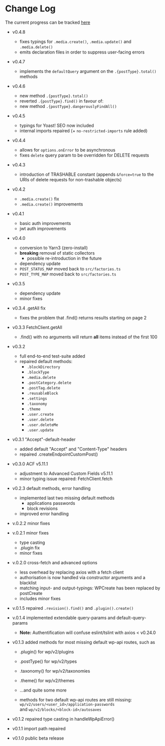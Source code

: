 # Change Log

The current progress can be tracked [here](https://github.com/dkress59/wordpress-api-client/projects/1)

- v0.4.8
  - fixes typings for `.media.create()`, `.media.update()` and `.media.delete()`
  - emits declaration files in order to suppress user-facing errors

- v0.4.7
  - implements the `defaultQuery` argument on the `.{postType}.total()` methods

- v0.4.6
  - new method `.{postType}.total()`
  - reverted `.{postType}.find()` in favour of:
  - new method `.{postType}.dangerouslyFindAll()`

- v0.4.5
  - typings for Yoast! SEO now included
  - internal imports repaired (+ `no-restricted-imports` rule added)

- v0.4.4
  - allows for `options.onError` to be asynchronous
  - fixes `delete` query param to be overridden for DELETE requests

- v0.4.3
  - introduction of TRASHABLE constant (appends `&force=true` to the URIs of delete
  requests for non-trashable objects)

- v0.4.2
  - `.media.create()` fix
  - `.media.create()` improvements

- v0.4.1
  - basic auth improvements
  - jwt auth improvements

- v0.4.0
  - conversion to Yarn3 (zero-install)
  - **breaking** removal of static collectors
    - possible re-introduction in the future
  - dependency update
  - `POST_STATUS_MAP` moved back to `src/factories.ts`
  - `POST_TYPE_MAP` moved back to `src/factories.ts`

- v0.3.5
  - dependency update
  - minor fixes

- v0.3.4 .getAll fix
  - fixes the problem that .find() returns results starting on page 2

- v0.3.3 FetchClient.getAll
  - .find() with no arguments will return **all** items instead of the first 100

- v0.3.2
  - full end-to-end test-suite added
  - repaired default methods:
    - `.blockDirectory`
    - `.blockType`
    - `.media.delete`
    - `.postCategory.delete`
    - `.postTag.delete`
    - `.reusableBlock`
    - `.settings`
    - `.taxonomy`
    - `.theme`
    - `.user.create`
    - `.user.delete`
    - `.user.deleteMe`
    - `.user.update`

- v0.3.1 "Accept"-default-header
  - added default "Accept" and "Content-Type" headers
  - repaired .createEndpointCustomPost()

- v0.3.0 ACF v5.11.1
  - adjustment to Advanced Custom Fields v5.11.1
  - minor typing issue repaired: FetchClient.fetch

- v0.2.3 default methods, error handling
  - implemented last two missing default methods
    - applications passwords
    - block revisions
  - improved error handling

- v.0.2.2 minor fixes

- v.0.2.1 minor fixes
  - type casting
  - .plugin fix
  - minor fixes

- v.0.2.0 cross-fetch and advanced options
  - less overhead by replacing axios with a fetch client
  - authorisation is now handled via constructor arguments and a blacklist
  - matching input- and output-typings: WPCreate has been replaced by postCreate
  - includes minor fixes

- v.0.1.5 repaired `.revision().find()` and `.plugin().create()`

- v.0.1.4 implemented extendable query-params and default-query-params
  - **Note:** Authentification will confuse eslint/tslint with axios < v0.24.0

- v0.1.3 added methods for most missing default wp-api routes, such as
  - .plugin() for wp/v2/plugins
  - .postType() for wp/v2/types
  - .taxonomy() for wp/v2/taxonomies
  - .theme() for wp/v2/themes
  - …and quite some more

  - methods for two default wp-api routes are still missing:
    <br />`wp/v2/users/<user_id>/application-passwords`
    <br />and `wp/v2/blocks/<block-id>/autosaves`

- v0.1.2 repaired type casting in handleWpApiError()

- v0.1.1 import path repaired

- v0.1.0 public beta release
